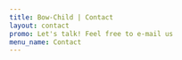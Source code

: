 ```yaml
---
title: Bow-Child | Contact
layout: contact
promo: Let's talk! Feel free to e-mail us
menu_name: Contact
---
```



